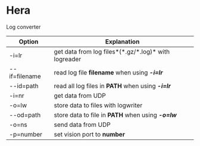 # Hera
Log converter

| Option        | Explanation                                            |
| ------------- | ------------------------------------------------------ |
| -i=lr         | get data from log files*(\*.gz/\*.log)* with logreader |
| --if=filename | read log file **filename** when using ***-i=lr***      |
| --id=path     | read all log files in **PATH** when using ***-i=lr***  |
| -i=nr         | get data from UDP                                      |
| -o=lw         | store data to files with logwriter                     |
| --od=path     | store data to file in **PATH** when using ***-o=lw***  |
| -o=ns         | send data from UDP                                     |
| -p=number     | set vision port to **number**                          |

